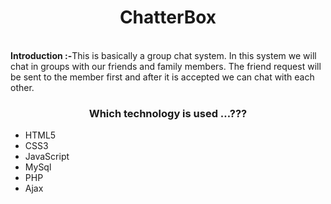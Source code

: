 <h1 align="center"> <b>ChatterBox</b> </h1>  

</br><b>Introduction :-</b>This is basically a group chat system. In this system we will chat in groups with our friends and family members. The friend request will be sent to the member first and after it is accepted we can chat with each other.

<h3 align="center"> <b>Which technology is used …???</b> </h3>  

-	HTML5
-	CSS3
-	JavaScript
-	MySql
-	PHP
-	Ajax
